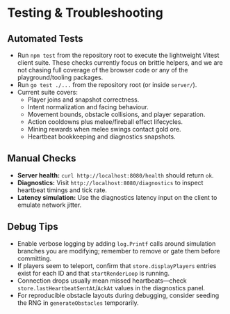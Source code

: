 # Testing & Troubleshooting

## Automated Tests
- Run `npm test` from the repository root to execute the lightweight Vitest client suite. These checks currently focus on brittle helpers, and we are not chasing full coverage of the browser code or any of the playground/tooling packages.
- Run `go test ./...` from the repository root (or inside `server/`).
- Current suite covers:
  - Player joins and snapshot correctness.
  - Intent normalization and facing behaviour.
  - Movement bounds, obstacle collisions, and player separation.
  - Action cooldowns plus melee/fireball effect lifecycles.
  - Mining rewards when melee swings contact gold ore.
  - Heartbeat bookkeeping and diagnostics snapshots.

## Manual Checks
- **Server health:** `curl http://localhost:8080/health` should return `ok`.
- **Diagnostics:** Visit `http://localhost:8080/diagnostics` to inspect heartbeat timings and tick rate.
- **Latency simulation:** Use the diagnostics latency input on the client to emulate network jitter.

## Debug Tips
- Enable verbose logging by adding `log.Printf` calls around simulation branches you are modifying; remember to remove or gate them before committing.
- If players seem to teleport, confirm that `store.displayPlayers` entries exist for each ID and that `startRenderLoop` is running.
- Connection drops usually mean missed heartbeats—check `store.lastHeartbeatSentAt`/`AckAt` values in the diagnostics panel.
- For reproducible obstacle layouts during debugging, consider seeding the RNG in `generateObstacles` temporarily.

